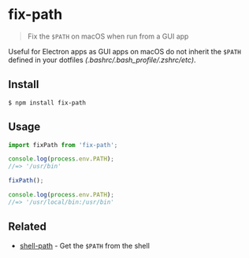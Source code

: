 # fix-path

> Fix the `$PATH` on macOS when run from a GUI app

Useful for Electron apps as GUI apps on macOS do not inherit the `$PATH` defined in your dotfiles *(.bashrc/.bash_profile/.zshrc/etc)*.

## Install

```
$ npm install fix-path
```

## Usage

```js
import fixPath from 'fix-path';

console.log(process.env.PATH);
//=> '/usr/bin'

fixPath();

console.log(process.env.PATH);
//=> '/usr/local/bin:/usr/bin'
```

## Related

- [shell-path](https://github.com/sindresorhus/shell-path) - Get the `$PATH` from the shell
